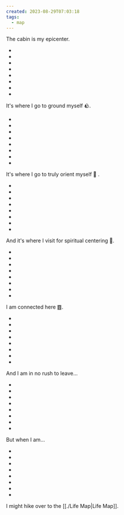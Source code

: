 ```yaml
---
created: 2023-08-29T07:03:18
tags:
  - map
---
```

The cabin is my epicenter.

-

-

-

-

-

-

-

-

It's where I go to ground myself 🪨.

-

-

-

-

-

-

-

-

It's where I go to truly orient myself 🧭 .

-

-

-

-

-

-

-

-

And it's where I visit for spiritual centering 🧲.

-

-

-

-

-

-

-

-

I am connected here ䷤.

-

-

-

-

-

-

-

-

And I am in no rush to leave…

-

-

-

-

-

-

-

-

But when I am…

-

-

-

-

-

-

-

-

I might hike over to the [[./Life Map|Life Map]].
